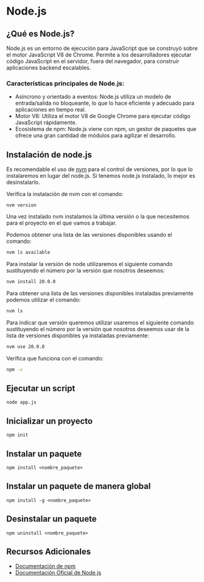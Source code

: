 # Node.js

## ¿Qué es Node.js?

Node.js es un entorno de ejecución para JavaScript que se construyó sobre el motor JavaScript V8 de Chrome. Permite a
los desarrolladores ejecutar código JavaScript en el servidor, fuera del navegador, para construir aplicaciones backend
escalables.

### Características principales de Node.js:

- Asíncrono y orientado a eventos: Node.js utiliza un modelo de entrada/salida no bloqueante, lo que lo hace eficiente y
  adecuado para aplicaciones en tiempo real.
- Motor V8: Utiliza el motor V8 de Google Chrome para ejecutar código JavaScript rápidamente.
- Ecosistema de npm: Node.js viene con npm, un gestor de paquetes que ofrece una gran cantidad de módulos para agilizar
  el desarrollo.

## Instalación de node.js

Es recomendable el uso de [nvm][nvm] para el control de versiones, por lo que lo instalaremos en lugar del node.js. Si
tenemos node.js instalado, lo mejor es desinstalarlo.

Verifica la instalación de nvm con el comando:

```shell
nvm version
```

Una vez instalado nvm instalamos la última versión o la que necesitemos para el proyecto en el que vamos a trabajar.

Podemos obtener una lista de las versiones disponibles usando el comando:

```sh
nvm ls available
```

Para instalar la versión de node utilizaremos el siguiente comando sustituyendo el número por la versión que nosotros
deseemos:

```sh
nvm install 20.0.0
```

Para obtener una lista de las versiones disponibles instaladas previamente podemos utilizar el comando:

```sh
nvm ls
```

Para indicar que versión queremos utilizar usaremos el siguiente comando sustituyendo el número por la versión que
nosotros deseemos usar de la lista de versiones disponibles ya instaladas previamente:

```sh
nvm use 20.0.0
```

Verifica que funciona con el comando:

```sh
npm -v
```

## Ejecutar un script

```shell
node app.js
```

## Inicializar un proyecto

```shell
npm init
```

## Instalar un paquete

```shell
npm install <nombre_paquete>
```

## Instalar un paquete de manera global

```shell
npm install -g <nombre_paquete>
```

## Desinstalar un paquete

```shell
npm uninstall <nombre_paquete>
```

## Recursos Adicionales

- [Documentación de npm][npm]
- [Documentación Oficial de Node.js][node]


[nvm]: https://github.com/nvm-sh/nvm
[npm]: https://docs.npmjs.com/
[node]: https://nodejs.org